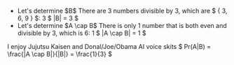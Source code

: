 <ul>
<li> Let's determine $B$ 
There are 3 numbers divisible by 3, which are $ { 3, 6, 9 } $: 3 
	      $ |B| = 3 $
	<li> Let's determine $A \cap B$ 
There is only 1 number that is both even and divisible by 3, which is 6: 1 
$ |A \cap B| = 1 $
</ul>
I enjoy Jujutsu Kaisen and Donal/Joe/Obama AI voice skits 
$ Pr(A|B) = \frac{|A \cap B|}{|B|} = \frac{1}{3} $
